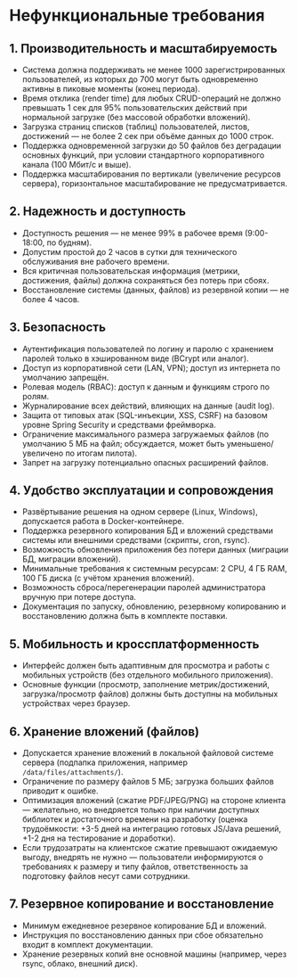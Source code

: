 # Нефункциональные требования

## 1. Производительность и масштабируемость

- Система должна поддерживать не менее 1000 зарегистрированных пользователей, из которых до 700 могут быть одновременно активны в пиковые моменты (конец периода).
- Время отклика (render time) для любых CRUD-операций не должно превышать 1 сек для 95% пользовательских действий при нормальной загрузке (без массовой обработки вложений).
- Загрузка страниц списков (таблиц) пользователей, листов, достижений — не более 2 сек при объёме данных до 1000 строк.
- Поддержка одновременной загрузки до 50 файлов без деградации основных функций, при условии стандартного корпоративного канала (100 Мбит/с и выше).
- Поддержка масштабирования по вертикали (увеличение ресурсов сервера), горизонтальное масштабирование не предусматривается.

## 2. Надежность и доступность

- Доступность решения — не менее 99% в рабочее время (9:00-18:00, по будням).
- Допустим простой до 2 часов в сутки для технического обслуживания вне рабочего времени.
- Вся критичная пользовательская информация (метрики, достижения, файлы) должна сохраняться без потерь при сбоях.
- Восстановление системы (данных, файлов) из резервной копии — не более 4 часов.

## 3. Безопасность

- Аутентификация пользователей по логину и паролю с хранением паролей только в хэшированном виде (BCrypt или аналог).
- Доступ из корпоративной сети (LAN, VPN); доступ из интернета по умолчанию запрещён.
- Ролевая модель (RBAC): доступ к данным и функциям строго по ролям.
- Журналирование всех действий, влияющих на данные (audit log).
- Защита от типовых атак (SQL-инъекции, XSS, CSRF) на базовом уровне Spring Security и средствами фреймворка.
- Ограничение максимального размера загружаемых файлов (по умолчанию 5 МБ на файл; обсуждается, может быть уменьшено/увеличено по итогам пилота).
- Запрет на загрузку потенциально опасных расширений файлов.

## 4. Удобство эксплуатации и сопровождения

- Развёртывание решения на одном сервере (Linux, Windows), допускается работа в Docker-контейнере.
- Поддержка резервного копирования БД и вложений средствами системы или внешними средствами (скрипты, cron, rsync).
- Возможность обновления приложения без потери данных (миграции БД, миграции вложений).
- Минимальные требования к системным ресурсам: 2 CPU, 4 ГБ RAM, 100 ГБ диска (с учётом хранения вложений).
- Возможность сброса/перегенерации паролей администратора вручную при потере доступа.
- Документация по запуску, обновлению, резервному копированию и восстановлению должна быть в комплекте поставки.

## 5. Мобильность и кроссплатформенность

- Интерфейс должен быть адаптивным для просмотра и работы с мобильных устройств (без отдельного мобильного приложения).
- Основные функции (просмотр, заполнение метрик/достижений, загрузка/просмотр файлов) должны быть доступны на мобильных устройствах через браузер.

## 6. Хранение вложений (файлов)

- Допускается хранение вложений в локальной файловой системе сервера (подпапка приложения, например `/data/files/attachments/`).
- Ограничение по размеру файлов 5 МБ; загрузка больших файлов приводит к ошибке.
- Оптимизация вложений (сжатие PDF/JPEG/PNG) на стороне клиента — желательно, но внедряется только при наличии доступных библиотек и достаточного времени на разработку (оценка трудоёмкости: +3-5 дней на интеграцию готовых JS/Java решений, +1-2 дня на тестирование и доработки).
- Если трудозатраты на клиентское сжатие превышают ожидаемую выгоду, внедрять не нужно — пользователи информируются о требованиях к размеру и типу файлов, ответственность за подготовку файлов несут сами сотрудники.

## 7. Резервное копирование и восстановление

- Минимум ежедневное резервное копирование БД и вложений.
- Инструкция по восстановлению данных при сбое обязательно входит в комплект документации.
- Хранение резервных копий вне основной машины (например, через rsync, облако, внешний диск).